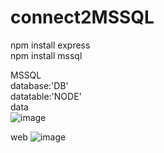 connect2MSSQL
============

npm install express </br>
npm install mssql </br>

MSSQL </br>
database:'DB'</br>
datatable:'NODE'</br>
data</br>
![image](https://imneverdied.github.io/node.js_note/pic/nodeSQL.png)</br>

web
![image](https://imneverdied.github.io/node.js_note/pic/nodeSQLdata.png)</br>



